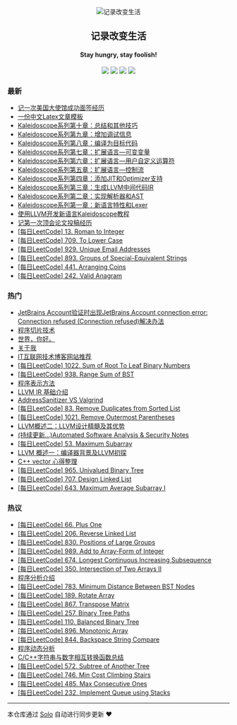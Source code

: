 <p align="center"><img alt="记录改变生活" src="https://static.b3log.org/images/brand/solo-32.png"></p><h2 align="center">
记录改变生活
</h2>

<h4 align="center">Stay hungry, stay foolish!</h4>
<p align="center"><a title="记录改变生活" target="_blank" href="https://github.com/Hanseltu/solo-blog"><img src="https://img.shields.io/github/last-commit/Hanseltu/solo-blog.svg?style=flat-square&color=FF9900"></a>
<a title="GitHub repo size in bytes" target="_blank" href="https://github.com/Hanseltu/solo-blog"><img src="https://img.shields.io/github/repo-size/Hanseltu/solo-blog.svg?style=flat-square"></a>
<a title="Solo Version" target="_blank" href="https://github.com/b3log/solo/releases"><img src="https://img.shields.io/badge/solo-3.6.5-f1e05a.svg?style=flat-square&color=blueviolet"></a>
<a title="Hits" target="_blank" href="https://github.com/b3log/hits"><img src="https://hits.b3log.org/Hanseltu/solo-blog.svg"></a></p>

### 最新

* [记一次美国大使馆成功面签经历](https://www.tuhaoxin.cn/articles/2019/10/15/1571139491625.html)
* [一份中文Latex文章模板](https://www.tuhaoxin.cn/articles/2019/10/04/1570183342838.html)
* [Kaleidoscope系列第十章：总结和其他技巧](https://www.tuhaoxin.cn/articles/2019/10/03/1570032839645.html)
* [Kaleidoscope系列第九章：增加调试信息](https://www.tuhaoxin.cn/articles/2019/10/03/1570032703820.html)
* [Kaleidoscope系列第八章：编译为目标代码](https://www.tuhaoxin.cn/articles/2019/10/03/1570032470366.html)
* [Kaleidoscope系列第七章：扩展语言—可变变量](https://www.tuhaoxin.cn/articles/2019/10/02/1570022848571.html)
* [Kaleidoscope系列第六章：扩展语言—用户自定义运算符](https://www.tuhaoxin.cn/articles/2019/10/02/1570020144718.html)
* [Kaleidoscope系列第五章：扩展语言—控制流](https://www.tuhaoxin.cn/articles/2019/10/02/1570016138842.html)
* [Kaleidoscope系列第四章：添加JIT和Optimizer支持](https://www.tuhaoxin.cn/articles/2019/10/02/1570001336572.html)
* [Kaleidoscope系列第三章：生成LLVM中间代码IR](https://www.tuhaoxin.cn/articles/2019/10/02/1569989065380.html)
* [Kaleidoscope系列第二章：实现解析器和AST](https://www.tuhaoxin.cn/articles/2019/10/02/1569977094025.html)
* [Kaleidoscope系列第一章：新语言特性和Lexer](https://www.tuhaoxin.cn/articles/2019/10/01/1569940099352.html)
* [使用LLVM开发新语言Kaleidoscope教程](https://www.tuhaoxin.cn/articles/2019/10/01/1569927157476.html)
* [记第一次顶会论文投稿经历](https://www.tuhaoxin.cn/articles/2019/08/26/1566832624038.html)
* [[每日LeetCode] 13. Roman to Integer](https://www.tuhaoxin.cn/articles/2019/07/06/1562425477750.html)
* [[每日LeetCode] 709. To Lower Case](https://www.tuhaoxin.cn/articles/2019/07/04/1562255326023.html)
* [[每日LeetCode] 929. Unique Email Addresses](https://www.tuhaoxin.cn/articles/2019/07/03/1562163910614.html)
* [[每日LeetCode] 893. Groups of Special-Equivalent Strings](https://www.tuhaoxin.cn/articles/2019/07/01/1561988812983.html)
* [[每日LeetCode] 441. Arranging Coins](https://www.tuhaoxin.cn/articles/2019/06/26/1561564242076.html)
* [[每日LeetCode] 242. Valid Anagram](https://www.tuhaoxin.cn/articles/2019/06/22/1561218295163.html)

### 热门

* [JetBrains Account验证时出现JetBrains Account connection error: Connection refused (Connection refused)解决办法](https://www.tuhaoxin.cn/articles/2019/03/25/1553475230919.html)
* [程序切片技术](https://www.tuhaoxin.cn/articles/2019/04/12/1555074101837.html)
* [世界，你好。](https://www.tuhaoxin.cn/hello-solo)
* [关于我](https://www.tuhaoxin.cn/articles/2019/02/24/1551014076788.html)
* [IT互联网技术博客网站推荐](https://www.tuhaoxin.cn/articles/2019/03/16/1552750931128.html)
* [[每日LeetCode] 1022. Sum of Root To Leaf Binary Numbers](https://www.tuhaoxin.cn/articles/2019/05/09/1557413177969.html)
* [[每日LeetCode] 938. Range Sum of BST](https://www.tuhaoxin.cn/articles/2019/05/12/1557671252445.html)
* [程序表示方法](https://www.tuhaoxin.cn/articles/2019/03/21/1553173576720.html)
* [LLVM IR 基础介绍](https://www.tuhaoxin.cn/articles/2019/04/13/1555124368885.html)
* [AddressSanitizer VS Valgrind](https://www.tuhaoxin.cn/articles/2019/05/06/1557134222628.html)
* [[每日LeetCode] 83. Remove Duplicates from Sorted List](https://www.tuhaoxin.cn/articles/2019/04/24/1556080027006.html)
* [[每日LeetCode] 1021. Remove Outermost Parentheses](https://www.tuhaoxin.cn/articles/2019/05/01/1556718705261.html)
* [LLVM概述二：LLVM设计精髓及其优势](https://www.tuhaoxin.cn/articles/2019/04/05/1554469753221.html)
* [(持续更新...)Automated Software Analysis & Security Notes](https://www.tuhaoxin.cn/articles/2019/03/08/1552053115341.html)
* [[每日LeetCode] 53. Maximum Subarray](https://www.tuhaoxin.cn/articles/2019/03/16/1552741966820.html)
* [ LLVM 概述一：编译器背景及LLVM初探](https://www.tuhaoxin.cn/articles/2019/04/01/1554090482411.html)
* [C++ vector 心得整理](https://www.tuhaoxin.cn/articles/2019/05/07/1557238845847.html)
* [[每日LeetCode] 965. Univalued Binary Tree](https://www.tuhaoxin.cn/articles/2019/05/11/1557576479663.html)
* [[每日LeetCode] 707. Design Linked List](https://www.tuhaoxin.cn/articles/2019/04/28/1556457788530.html)
* [[每日LeetCode] 643. Maximum Average Subarray I](https://www.tuhaoxin.cn/articles/2019/03/06/1551881676706.html)

### 热议

* [[每日LeetCode] 66. Plus One](https://www.tuhaoxin.cn/articles/2019/03/18/1552922152665.html)
* [[每日LeetCode] 206. Reverse Linked List](https://www.tuhaoxin.cn/articles/2019/04/24/1556073084404.html)
* [[每日LeetCode] 830. Positions of Large Groups](https://www.tuhaoxin.cn/articles/2019/04/09/1554817966683.html)
* [[每日LeetCode] 989. Add to Array-Form of Integer](https://www.tuhaoxin.cn/articles/2019/04/16/1555423447817.html)
* [[每日LeetCode] 674. Longest Continuous Increasing Subsequence](https://www.tuhaoxin.cn/articles/2019/04/14/1555253528142.html)
* [[每日LeetCode] 350. Intersection of Two Arrays II](https://www.tuhaoxin.cn/articles/2019/06/19/1560959895117.html)
* [程序分析介绍](https://www.tuhaoxin.cn/articles/2019/03/16/1552742975668.html)
* [[每日LeetCode] 783. Minimum Distance Between BST Nodes](https://www.tuhaoxin.cn/articles/2019/05/15/1557928495451.html)
* [[每日LeetCode] 189. Rotate Array](https://www.tuhaoxin.cn/articles/2019/03/10/1552232826078.html)
* [[每日LeetCode] 867. Transpose Matrix](https://www.tuhaoxin.cn/articles/2019/04/11/1554991311151.html)
* [[每日LeetCode] 257. Binary Tree Paths](https://www.tuhaoxin.cn/articles/2019/05/31/1559315772434.html)
* [[每日LeetCode] 110. Balanced Binary Tree](https://www.tuhaoxin.cn/articles/2019/06/01/1559369768751.html)
* [[每日LeetCode] 896. Monotonic Array](https://www.tuhaoxin.cn/articles/2019/04/04/1554388025650.html)
* [[每日LeetCode] 844. Backspace String Compare](https://www.tuhaoxin.cn/articles/2019/05/02/1556812498473.html)
* [程序动态分析](https://www.tuhaoxin.cn/articles/2019/05/08/1557317422630.html)
* [C/C++字符串与数字相互转换函数总结](https://www.tuhaoxin.cn/articles/2019/04/27/1556328950168.html)
* [[每日LeetCode] 572. Subtree of Another Tree](https://www.tuhaoxin.cn/articles/2019/05/22/1558537220291.html)
* [[每日LeetCode] 746. Min Cost Climbing Stairs](https://www.tuhaoxin.cn/articles/2019/04/13/1555162366932.html)
* [[每日LeetCode] 485. Max Consecutive Ones](https://www.tuhaoxin.cn/articles/2019/03/23/1553350273779.html)
* [[每日LeetCode] 232. Implement Queue using Stacks](https://www.tuhaoxin.cn/articles/2019/05/05/1557065245911.html)

---

本仓库通过 [Solo](https://github.com/b3log/solo) 自动进行同步更新 ❤️ 